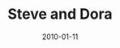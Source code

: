 ---
layout: media
category: media
title: "Steve and Dora"
date: 2010-01-11
description: "Steve and Dora share their story of hope and believing in God's promises."
tag: 
 - infertility
 - hope
 - promises
yt-embed-url: "//www.youtube.com/embed/RUud_LjHX_s"
video: "http://s3.amazonaws.com/crossroads-media/other-media/video/SteveDora.mp4"
video-poster: "http://s3.amazonaws.com/crossroads-media/images/SteveDora-still.jpg"
---